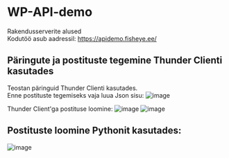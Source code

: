 # WP-API-demo
Rakendusserverite alused<br>
Kodutöö asub aadressil: https://apidemo.fisheye.ee/

## Päringute ja postituste tegemine Thunder Clienti kasutades
Teostan päringuid Thunder Clienti kasutades. <br>
Enne postituste tegemiseks vaja luua Json sisu:
![image](https://github.com/user-attachments/assets/47051f5c-b4fb-42ff-abb2-f5289b875c2b)

Thunder Client'ga postituse loomine:
![image](https://github.com/user-attachments/assets/ff96b9d3-ec10-4fe4-b59e-f7be5a1dd719)
![image](https://github.com/user-attachments/assets/01c322fe-add0-475c-865a-655b7b4b6e76)

## Postituste loomine Pythonit kasutades:
![image](https://github.com/user-attachments/assets/61871e3e-befc-4d2a-9962-5083b0140de5)
